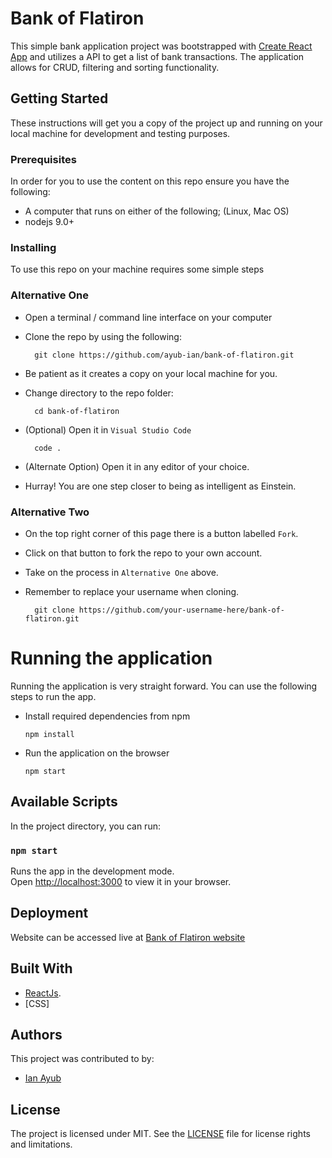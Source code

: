 # Bank of Flatiron

This simple bank application project was bootstrapped with [Create React App](https://github.com/facebook/create-react-app) and utilizes a API to get a list of bank transactions. The application allows for CRUD, filtering and sorting functionality.

## Getting Started

These instructions will get you a copy of the project up and running on your local machine for development and testing purposes. 

### Prerequisites

In order for you to use the content on this repo ensure you have the following:

- A computer that runs on either of the following; (Linux, Mac OS)
- nodejs 9.0+

### Installing

To use this repo on your machine requires some simple steps

### Alternative One

- Open a terminal / command line interface on your computer
- Clone the repo by using the following:

        git clone https://github.com/ayub-ian/bank-of-flatiron.git

- Be patient as it creates a copy on your local machine for you.
- Change directory to the repo folder:

        cd bank-of-flatiron

- (Optional) Open it in ``Visual Studio Code``

        code .

- (Alternate Option) Open it in any editor of your choice.
- Hurray! You are one step closer to being as intelligent as Einstein.

### Alternative Two

- On the top right corner of this page there is a button labelled ``Fork``.
- Click on that button to fork the repo to your own account.
- Take on the process in ``Alternative One`` above.
- Remember to replace your username when cloning.

        git clone https://github.com/your-username-here/bank-of-flatiron.git


# Running the application

Running the application is very straight forward. You can use the following steps to run the app.

- Install required dependencies from npm

      npm install
- Run the application on the browser

      npm start

## Available Scripts

In the project directory, you can run:

### `npm start`

Runs the app in the development mode.\
Open [http://localhost:3000](http://localhost:3000) to view it in your browser.

## Deployment

Website can be accessed live at [Bank of Flatiron website](https://ayub-ian.github.io/eventlab/)

## Built With

* [ReactJs](https://reactjs.org/).
* [CSS]

## Authors

This project was contributed to by:
- [Ian Ayub](https://github.com/Ayub-Ian)

## License
The project is licensed under MIT. See the [LICENSE](LICENSE.txt) file for license rights and limitations.